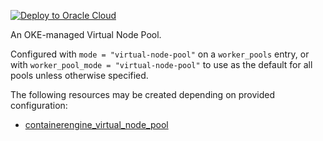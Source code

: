 [![Deploy to Oracle Cloud](https://oci-resourcemanager-plugin.plugins.oci.oraclecloud.com/latest/deploy-to-oracle-cloud.svg)](https://cloud.oracle.com/resourcemanager/stacks/create?zipUrl=https://objectstorage.ap-osaka-1.oraclecloud.com/p/Q6OAh5KR9V1vjHZpj0o_ZjI0nzcpejV5xYG_qwrv1F5Vx8EH6JlXtjiqjj3Bilow/n/hpc_limited_availability/b/tfoke/o/oke-workers-only.zip&zipUrlVariables={"worker_pool_mode":"Virtual%20Node%20Pool","worker_pool_name":"oke-virtual-node-pool"})

<p>
An OKE-managed Virtual Node Pool.

Configured with `mode = "virtual-node-pool"` on a `worker_pools` entry, or with `worker_pool_mode = "virtual-node-pool"` to use as the default for all pools unless otherwise specified.
</p>

The following resources may be created depending on provided configuration:
* <a href=https://registry.terraform.io/providers/oracle/oci/latest/docs/resources/containerengine_virtual_node_pool>containerengine_virtual_node_pool</a>
